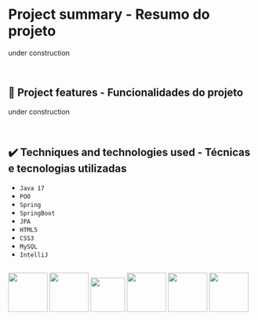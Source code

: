 # Project summary - Resumo do projeto

under construction

&nbsp;

## 🔨 Project features - Funcionalidades do projeto

under construction

&nbsp;

## ✔️ Techniques and technologies used - Técnicas e tecnologias utilizadas

- ``Java 17``
- ``POO``
- ``Spring``
- ``SpringBoot``
- ``JPA``
- ``HTML5``
- ``CSS3``
- ``MySQL``
- ``IntelliJ``

##
<img src="https://cdn.jsdelivr.net/gh/devicons/devicon/icons/java/java-original-wordmark.svg" width="80" height="80"/> <img src="https://cdn.jsdelivr.net/gh/devicons/devicon/icons/spring/spring-original-wordmark.svg" width="80" height="80"/> <img src="https://cdn.jsdelivr.net/gh/devicons/devicon/icons/intellij/intellij-original.svg" width="70" height="70"/> <img src="https://cdn.jsdelivr.net/gh/devicons/devicon/icons/html5/html5-plain-wordmark.svg" width="80" height="80"/> <img src="https://cdn.jsdelivr.net/gh/devicons/devicon/icons/css3/css3-plain-wordmark.svg" width="80" height="80"/> <img src="https://cdn.jsdelivr.net/gh/devicons/devicon/icons/mysql/mysql-original-wordmark.svg" width="80" height="80"/>


          
